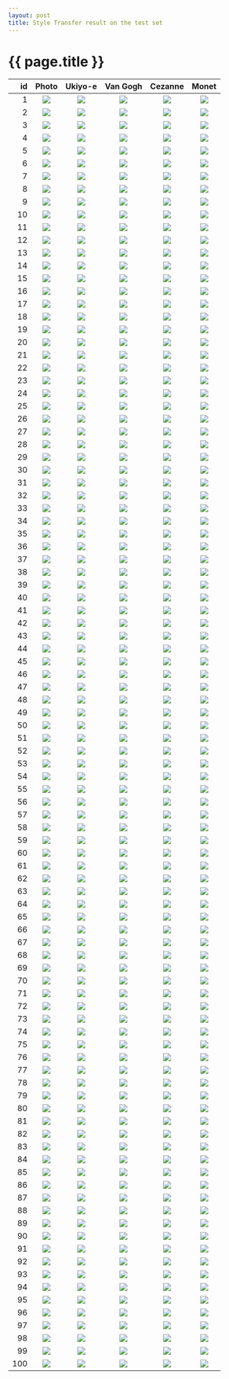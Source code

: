```yaml
---
layout: post
title: Style Transfer result on the test set
---
```

{{ page.title }}
================

| id | Photo | Ukiyo-e | Van Gogh | Cezanne | Monet |
|---:|:---------:|:----------:|:----------:|:----------:|:----------:|
| 1 | ![]({{site.baseurl}}/images/style-transfer-test/original/01220.jpg) | ![]({{site.baseurl}}/images/style-transfer-test/ukiyoe/01220.jpg) | ![]({{site.baseurl}}/images/style-transfer-test/vangogh/01220.jpg) | ![]({{site.baseurl}}/images/style-transfer-test/cezanne/01220.jpg) | ![]({{site.baseurl}}/images/style-transfer-test/monet/01220.jpg) |
| 2 | ![]({{site.baseurl}}/images/style-transfer-test/original/01200.jpg) | ![]({{site.baseurl}}/images/style-transfer-test/ukiyoe/01200.jpg) | ![]({{site.baseurl}}/images/style-transfer-test/vangogh/01200.jpg) | ![]({{site.baseurl}}/images/style-transfer-test/cezanne/01200.jpg) | ![]({{site.baseurl}}/images/style-transfer-test/monet/01200.jpg) |
| 3 | ![]({{site.baseurl}}/images/style-transfer-test/original/00380.jpg) | ![]({{site.baseurl}}/images/style-transfer-test/ukiyoe/00380.jpg) | ![]({{site.baseurl}}/images/style-transfer-test/vangogh/00380.jpg) | ![]({{site.baseurl}}/images/style-transfer-test/cezanne/00380.jpg) | ![]({{site.baseurl}}/images/style-transfer-test/monet/00380.jpg) |
| 4 | ![]({{site.baseurl}}/images/style-transfer-test/original/00100.jpg) | ![]({{site.baseurl}}/images/style-transfer-test/ukiyoe/00100.jpg) | ![]({{site.baseurl}}/images/style-transfer-test/vangogh/00100.jpg) | ![]({{site.baseurl}}/images/style-transfer-test/cezanne/00100.jpg) | ![]({{site.baseurl}}/images/style-transfer-test/monet/00100.jpg) |
| 5 | ![]({{site.baseurl}}/images/style-transfer-test/original/00260.jpg) | ![]({{site.baseurl}}/images/style-transfer-test/ukiyoe/00260.jpg) | ![]({{site.baseurl}}/images/style-transfer-test/vangogh/00260.jpg) | ![]({{site.baseurl}}/images/style-transfer-test/cezanne/00260.jpg) | ![]({{site.baseurl}}/images/style-transfer-test/monet/00260.jpg) |
| 6 | ![]({{site.baseurl}}/images/style-transfer-test/original/00120.jpg) | ![]({{site.baseurl}}/images/style-transfer-test/ukiyoe/00120.jpg) | ![]({{site.baseurl}}/images/style-transfer-test/vangogh/00120.jpg) | ![]({{site.baseurl}}/images/style-transfer-test/cezanne/00120.jpg) | ![]({{site.baseurl}}/images/style-transfer-test/monet/00120.jpg) |
| 7 | ![]({{site.baseurl}}/images/style-transfer-test/original/00740.jpg) | ![]({{site.baseurl}}/images/style-transfer-test/ukiyoe/00740.jpg) | ![]({{site.baseurl}}/images/style-transfer-test/vangogh/00740.jpg) | ![]({{site.baseurl}}/images/style-transfer-test/cezanne/00740.jpg) | ![]({{site.baseurl}}/images/style-transfer-test/monet/00740.jpg) |
| 8 | ![]({{site.baseurl}}/images/style-transfer-test/original/01330.jpg) | ![]({{site.baseurl}}/images/style-transfer-test/ukiyoe/01330.jpg) | ![]({{site.baseurl}}/images/style-transfer-test/vangogh/01330.jpg) | ![]({{site.baseurl}}/images/style-transfer-test/cezanne/01330.jpg) | ![]({{site.baseurl}}/images/style-transfer-test/monet/01330.jpg) |
| 9 | ![]({{site.baseurl}}/images/style-transfer-test/original/00390.jpg) | ![]({{site.baseurl}}/images/style-transfer-test/ukiyoe/00390.jpg) | ![]({{site.baseurl}}/images/style-transfer-test/vangogh/00390.jpg) | ![]({{site.baseurl}}/images/style-transfer-test/cezanne/00390.jpg) | ![]({{site.baseurl}}/images/style-transfer-test/monet/00390.jpg) |
| 10 | ![]({{site.baseurl}}/images/style-transfer-test/original/00680.jpg) | ![]({{site.baseurl}}/images/style-transfer-test/ukiyoe/00680.jpg) | ![]({{site.baseurl}}/images/style-transfer-test/vangogh/00680.jpg) | ![]({{site.baseurl}}/images/style-transfer-test/cezanne/00680.jpg) | ![]({{site.baseurl}}/images/style-transfer-test/monet/00680.jpg) |
| 11 | ![]({{site.baseurl}}/images/style-transfer-test/original/00420.jpg) | ![]({{site.baseurl}}/images/style-transfer-test/ukiyoe/00420.jpg) | ![]({{site.baseurl}}/images/style-transfer-test/vangogh/00420.jpg) | ![]({{site.baseurl}}/images/style-transfer-test/cezanne/00420.jpg) | ![]({{site.baseurl}}/images/style-transfer-test/monet/00420.jpg) |
| 12 | ![]({{site.baseurl}}/images/style-transfer-test/original/00080.jpg) | ![]({{site.baseurl}}/images/style-transfer-test/ukiyoe/00080.jpg) | ![]({{site.baseurl}}/images/style-transfer-test/vangogh/00080.jpg) | ![]({{site.baseurl}}/images/style-transfer-test/cezanne/00080.jpg) | ![]({{site.baseurl}}/images/style-transfer-test/monet/00080.jpg) |
| 13 | ![]({{site.baseurl}}/images/style-transfer-test/original/01060.jpg) | ![]({{site.baseurl}}/images/style-transfer-test/ukiyoe/01060.jpg) | ![]({{site.baseurl}}/images/style-transfer-test/vangogh/01060.jpg) | ![]({{site.baseurl}}/images/style-transfer-test/cezanne/01060.jpg) | ![]({{site.baseurl}}/images/style-transfer-test/monet/01060.jpg) |
| 14 | ![]({{site.baseurl}}/images/style-transfer-test/original/01100.jpg) | ![]({{site.baseurl}}/images/style-transfer-test/ukiyoe/01100.jpg) | ![]({{site.baseurl}}/images/style-transfer-test/vangogh/01100.jpg) | ![]({{site.baseurl}}/images/style-transfer-test/cezanne/01100.jpg) | ![]({{site.baseurl}}/images/style-transfer-test/monet/01100.jpg) |
| 15 | ![]({{site.baseurl}}/images/style-transfer-test/original/00890.jpg) | ![]({{site.baseurl}}/images/style-transfer-test/ukiyoe/00890.jpg) | ![]({{site.baseurl}}/images/style-transfer-test/vangogh/00890.jpg) | ![]({{site.baseurl}}/images/style-transfer-test/cezanne/00890.jpg) | ![]({{site.baseurl}}/images/style-transfer-test/monet/00890.jpg) |
| 16 | ![]({{site.baseurl}}/images/style-transfer-test/original/00620.jpg) | ![]({{site.baseurl}}/images/style-transfer-test/ukiyoe/00620.jpg) | ![]({{site.baseurl}}/images/style-transfer-test/vangogh/00620.jpg) | ![]({{site.baseurl}}/images/style-transfer-test/cezanne/00620.jpg) | ![]({{site.baseurl}}/images/style-transfer-test/monet/00620.jpg) |
| 17 | ![]({{site.baseurl}}/images/style-transfer-test/original/01080.jpg) | ![]({{site.baseurl}}/images/style-transfer-test/ukiyoe/01080.jpg) | ![]({{site.baseurl}}/images/style-transfer-test/vangogh/01080.jpg) | ![]({{site.baseurl}}/images/style-transfer-test/cezanne/01080.jpg) | ![]({{site.baseurl}}/images/style-transfer-test/monet/01080.jpg) |
| 18 | ![]({{site.baseurl}}/images/style-transfer-test/original/00010.jpg) | ![]({{site.baseurl}}/images/style-transfer-test/ukiyoe/00010.jpg) | ![]({{site.baseurl}}/images/style-transfer-test/vangogh/00010.jpg) | ![]({{site.baseurl}}/images/style-transfer-test/cezanne/00010.jpg) | ![]({{site.baseurl}}/images/style-transfer-test/monet/00010.jpg) |
| 19 | ![]({{site.baseurl}}/images/style-transfer-test/original/01070.jpg) | ![]({{site.baseurl}}/images/style-transfer-test/ukiyoe/01070.jpg) | ![]({{site.baseurl}}/images/style-transfer-test/vangogh/01070.jpg) | ![]({{site.baseurl}}/images/style-transfer-test/cezanne/01070.jpg) | ![]({{site.baseurl}}/images/style-transfer-test/monet/01070.jpg) |
| 20 | ![]({{site.baseurl}}/images/style-transfer-test/original/01180.jpg) | ![]({{site.baseurl}}/images/style-transfer-test/ukiyoe/01180.jpg) | ![]({{site.baseurl}}/images/style-transfer-test/vangogh/01180.jpg) | ![]({{site.baseurl}}/images/style-transfer-test/cezanne/01180.jpg) | ![]({{site.baseurl}}/images/style-transfer-test/monet/01180.jpg) |
| 21 | ![]({{site.baseurl}}/images/style-transfer-test/original/01250.jpg) | ![]({{site.baseurl}}/images/style-transfer-test/ukiyoe/01250.jpg) | ![]({{site.baseurl}}/images/style-transfer-test/vangogh/01250.jpg) | ![]({{site.baseurl}}/images/style-transfer-test/cezanne/01250.jpg) | ![]({{site.baseurl}}/images/style-transfer-test/monet/01250.jpg) |
| 22 | ![]({{site.baseurl}}/images/style-transfer-test/original/00780.jpg) | ![]({{site.baseurl}}/images/style-transfer-test/ukiyoe/00780.jpg) | ![]({{site.baseurl}}/images/style-transfer-test/vangogh/00780.jpg) | ![]({{site.baseurl}}/images/style-transfer-test/cezanne/00780.jpg) | ![]({{site.baseurl}}/images/style-transfer-test/monet/00780.jpg) |
| 23 | ![]({{site.baseurl}}/images/style-transfer-test/original/00220.jpg) | ![]({{site.baseurl}}/images/style-transfer-test/ukiyoe/00220.jpg) | ![]({{site.baseurl}}/images/style-transfer-test/vangogh/00220.jpg) | ![]({{site.baseurl}}/images/style-transfer-test/cezanne/00220.jpg) | ![]({{site.baseurl}}/images/style-transfer-test/monet/00220.jpg) |
| 24 | ![]({{site.baseurl}}/images/style-transfer-test/original/00760.jpg) | ![]({{site.baseurl}}/images/style-transfer-test/ukiyoe/00760.jpg) | ![]({{site.baseurl}}/images/style-transfer-test/vangogh/00760.jpg) | ![]({{site.baseurl}}/images/style-transfer-test/cezanne/00760.jpg) | ![]({{site.baseurl}}/images/style-transfer-test/monet/00760.jpg) |
| 25 | ![]({{site.baseurl}}/images/style-transfer-test/original/00360.jpg) | ![]({{site.baseurl}}/images/style-transfer-test/ukiyoe/00360.jpg) | ![]({{site.baseurl}}/images/style-transfer-test/vangogh/00360.jpg) | ![]({{site.baseurl}}/images/style-transfer-test/cezanne/00360.jpg) | ![]({{site.baseurl}}/images/style-transfer-test/monet/00360.jpg) |
| 26 | ![]({{site.baseurl}}/images/style-transfer-test/original/00980.jpg) | ![]({{site.baseurl}}/images/style-transfer-test/ukiyoe/00980.jpg) | ![]({{site.baseurl}}/images/style-transfer-test/vangogh/00980.jpg) | ![]({{site.baseurl}}/images/style-transfer-test/cezanne/00980.jpg) | ![]({{site.baseurl}}/images/style-transfer-test/monet/00980.jpg) |
| 27 | ![]({{site.baseurl}}/images/style-transfer-test/original/00540.jpg) | ![]({{site.baseurl}}/images/style-transfer-test/ukiyoe/00540.jpg) | ![]({{site.baseurl}}/images/style-transfer-test/vangogh/00540.jpg) | ![]({{site.baseurl}}/images/style-transfer-test/cezanne/00540.jpg) | ![]({{site.baseurl}}/images/style-transfer-test/monet/00540.jpg) |
| 28 | ![]({{site.baseurl}}/images/style-transfer-test/original/01290.jpg) | ![]({{site.baseurl}}/images/style-transfer-test/ukiyoe/01290.jpg) | ![]({{site.baseurl}}/images/style-transfer-test/vangogh/01290.jpg) | ![]({{site.baseurl}}/images/style-transfer-test/cezanne/01290.jpg) | ![]({{site.baseurl}}/images/style-transfer-test/monet/01290.jpg) |
| 29 | ![]({{site.baseurl}}/images/style-transfer-test/original/00500.jpg) | ![]({{site.baseurl}}/images/style-transfer-test/ukiyoe/00500.jpg) | ![]({{site.baseurl}}/images/style-transfer-test/vangogh/00500.jpg) | ![]({{site.baseurl}}/images/style-transfer-test/cezanne/00500.jpg) | ![]({{site.baseurl}}/images/style-transfer-test/monet/00500.jpg) |
| 30 | ![]({{site.baseurl}}/images/style-transfer-test/original/00940.jpg) | ![]({{site.baseurl}}/images/style-transfer-test/ukiyoe/00940.jpg) | ![]({{site.baseurl}}/images/style-transfer-test/vangogh/00940.jpg) | ![]({{site.baseurl}}/images/style-transfer-test/cezanne/00940.jpg) | ![]({{site.baseurl}}/images/style-transfer-test/monet/00940.jpg) |
| 31 | ![]({{site.baseurl}}/images/style-transfer-test/original/00450.jpg) | ![]({{site.baseurl}}/images/style-transfer-test/ukiyoe/00450.jpg) | ![]({{site.baseurl}}/images/style-transfer-test/vangogh/00450.jpg) | ![]({{site.baseurl}}/images/style-transfer-test/cezanne/00450.jpg) | ![]({{site.baseurl}}/images/style-transfer-test/monet/00450.jpg) |
| 32 | ![]({{site.baseurl}}/images/style-transfer-test/original/00090.jpg) | ![]({{site.baseurl}}/images/style-transfer-test/ukiyoe/00090.jpg) | ![]({{site.baseurl}}/images/style-transfer-test/vangogh/00090.jpg) | ![]({{site.baseurl}}/images/style-transfer-test/cezanne/00090.jpg) | ![]({{site.baseurl}}/images/style-transfer-test/monet/00090.jpg) |
| 33 | ![]({{site.baseurl}}/images/style-transfer-test/original/00490.jpg) | ![]({{site.baseurl}}/images/style-transfer-test/ukiyoe/00490.jpg) | ![]({{site.baseurl}}/images/style-transfer-test/vangogh/00490.jpg) | ![]({{site.baseurl}}/images/style-transfer-test/cezanne/00490.jpg) | ![]({{site.baseurl}}/images/style-transfer-test/monet/00490.jpg) |
| 34 | ![]({{site.baseurl}}/images/style-transfer-test/original/00640.jpg) | ![]({{site.baseurl}}/images/style-transfer-test/ukiyoe/00640.jpg) | ![]({{site.baseurl}}/images/style-transfer-test/vangogh/00640.jpg) | ![]({{site.baseurl}}/images/style-transfer-test/cezanne/00640.jpg) | ![]({{site.baseurl}}/images/style-transfer-test/monet/00640.jpg) |
| 35 | ![]({{site.baseurl}}/images/style-transfer-test/original/01050.jpg) | ![]({{site.baseurl}}/images/style-transfer-test/ukiyoe/01050.jpg) | ![]({{site.baseurl}}/images/style-transfer-test/vangogh/01050.jpg) | ![]({{site.baseurl}}/images/style-transfer-test/cezanne/01050.jpg) | ![]({{site.baseurl}}/images/style-transfer-test/monet/01050.jpg) |
| 36 | ![]({{site.baseurl}}/images/style-transfer-test/original/00950.jpg) | ![]({{site.baseurl}}/images/style-transfer-test/ukiyoe/00950.jpg) | ![]({{site.baseurl}}/images/style-transfer-test/vangogh/00950.jpg) | ![]({{site.baseurl}}/images/style-transfer-test/cezanne/00950.jpg) | ![]({{site.baseurl}}/images/style-transfer-test/monet/00950.jpg) |
| 37 | ![]({{site.baseurl}}/images/style-transfer-test/original/00820.jpg) | ![]({{site.baseurl}}/images/style-transfer-test/ukiyoe/00820.jpg) | ![]({{site.baseurl}}/images/style-transfer-test/vangogh/00820.jpg) | ![]({{site.baseurl}}/images/style-transfer-test/cezanne/00820.jpg) | ![]({{site.baseurl}}/images/style-transfer-test/monet/00820.jpg) |
| 38 | ![]({{site.baseurl}}/images/style-transfer-test/original/00840.jpg) | ![]({{site.baseurl}}/images/style-transfer-test/ukiyoe/00840.jpg) | ![]({{site.baseurl}}/images/style-transfer-test/vangogh/00840.jpg) | ![]({{site.baseurl}}/images/style-transfer-test/cezanne/00840.jpg) | ![]({{site.baseurl}}/images/style-transfer-test/monet/00840.jpg) |
| 39 | ![]({{site.baseurl}}/images/style-transfer-test/original/00110.jpg) | ![]({{site.baseurl}}/images/style-transfer-test/ukiyoe/00110.jpg) | ![]({{site.baseurl}}/images/style-transfer-test/vangogh/00110.jpg) | ![]({{site.baseurl}}/images/style-transfer-test/cezanne/00110.jpg) | ![]({{site.baseurl}}/images/style-transfer-test/monet/00110.jpg) |
| 40 | ![]({{site.baseurl}}/images/style-transfer-test/original/00440.jpg) | ![]({{site.baseurl}}/images/style-transfer-test/ukiyoe/00440.jpg) | ![]({{site.baseurl}}/images/style-transfer-test/vangogh/00440.jpg) | ![]({{site.baseurl}}/images/style-transfer-test/cezanne/00440.jpg) | ![]({{site.baseurl}}/images/style-transfer-test/monet/00440.jpg) |
| 41 | ![]({{site.baseurl}}/images/style-transfer-test/original/01150.jpg) | ![]({{site.baseurl}}/images/style-transfer-test/ukiyoe/01150.jpg) | ![]({{site.baseurl}}/images/style-transfer-test/vangogh/01150.jpg) | ![]({{site.baseurl}}/images/style-transfer-test/cezanne/01150.jpg) | ![]({{site.baseurl}}/images/style-transfer-test/monet/01150.jpg) |
| 42 | ![]({{site.baseurl}}/images/style-transfer-test/original/00160.jpg) | ![]({{site.baseurl}}/images/style-transfer-test/ukiyoe/00160.jpg) | ![]({{site.baseurl}}/images/style-transfer-test/vangogh/00160.jpg) | ![]({{site.baseurl}}/images/style-transfer-test/cezanne/00160.jpg) | ![]({{site.baseurl}}/images/style-transfer-test/monet/00160.jpg) |
| 43 | ![]({{site.baseurl}}/images/style-transfer-test/original/01270.jpg) | ![]({{site.baseurl}}/images/style-transfer-test/ukiyoe/01270.jpg) | ![]({{site.baseurl}}/images/style-transfer-test/vangogh/01270.jpg) | ![]({{site.baseurl}}/images/style-transfer-test/cezanne/01270.jpg) | ![]({{site.baseurl}}/images/style-transfer-test/monet/01270.jpg) |
| 44 | ![]({{site.baseurl}}/images/style-transfer-test/original/00730.jpg) | ![]({{site.baseurl}}/images/style-transfer-test/ukiyoe/00730.jpg) | ![]({{site.baseurl}}/images/style-transfer-test/vangogh/00730.jpg) | ![]({{site.baseurl}}/images/style-transfer-test/cezanne/00730.jpg) | ![]({{site.baseurl}}/images/style-transfer-test/monet/00730.jpg) |
| 45 | ![]({{site.baseurl}}/images/style-transfer-test/original/00250.jpg) | ![]({{site.baseurl}}/images/style-transfer-test/ukiyoe/00250.jpg) | ![]({{site.baseurl}}/images/style-transfer-test/vangogh/00250.jpg) | ![]({{site.baseurl}}/images/style-transfer-test/cezanne/00250.jpg) | ![]({{site.baseurl}}/images/style-transfer-test/monet/00250.jpg) |
| 46 | ![]({{site.baseurl}}/images/style-transfer-test/original/01230.jpg) | ![]({{site.baseurl}}/images/style-transfer-test/ukiyoe/01230.jpg) | ![]({{site.baseurl}}/images/style-transfer-test/vangogh/01230.jpg) | ![]({{site.baseurl}}/images/style-transfer-test/cezanne/01230.jpg) | ![]({{site.baseurl}}/images/style-transfer-test/monet/01230.jpg) |
| 47 | ![]({{site.baseurl}}/images/style-transfer-test/original/00470.jpg) | ![]({{site.baseurl}}/images/style-transfer-test/ukiyoe/00470.jpg) | ![]({{site.baseurl}}/images/style-transfer-test/vangogh/00470.jpg) | ![]({{site.baseurl}}/images/style-transfer-test/cezanne/00470.jpg) | ![]({{site.baseurl}}/images/style-transfer-test/monet/00470.jpg) |
| 48 | ![]({{site.baseurl}}/images/style-transfer-test/original/00520.jpg) | ![]({{site.baseurl}}/images/style-transfer-test/ukiyoe/00520.jpg) | ![]({{site.baseurl}}/images/style-transfer-test/vangogh/00520.jpg) | ![]({{site.baseurl}}/images/style-transfer-test/cezanne/00520.jpg) | ![]({{site.baseurl}}/images/style-transfer-test/monet/00520.jpg) |
| 49 | ![]({{site.baseurl}}/images/style-transfer-test/original/00350.jpg) | ![]({{site.baseurl}}/images/style-transfer-test/ukiyoe/00350.jpg) | ![]({{site.baseurl}}/images/style-transfer-test/vangogh/00350.jpg) | ![]({{site.baseurl}}/images/style-transfer-test/cezanne/00350.jpg) | ![]({{site.baseurl}}/images/style-transfer-test/monet/00350.jpg) |
| 50 | ![]({{site.baseurl}}/images/style-transfer-test/original/00650.jpg) | ![]({{site.baseurl}}/images/style-transfer-test/ukiyoe/00650.jpg) | ![]({{site.baseurl}}/images/style-transfer-test/vangogh/00650.jpg) | ![]({{site.baseurl}}/images/style-transfer-test/cezanne/00650.jpg) | ![]({{site.baseurl}}/images/style-transfer-test/monet/00650.jpg) |
| 51 | ![]({{site.baseurl}}/images/style-transfer-test/original/01090.jpg) | ![]({{site.baseurl}}/images/style-transfer-test/ukiyoe/01090.jpg) | ![]({{site.baseurl}}/images/style-transfer-test/vangogh/01090.jpg) | ![]({{site.baseurl}}/images/style-transfer-test/cezanne/01090.jpg) | ![]({{site.baseurl}}/images/style-transfer-test/monet/01090.jpg) |
| 52 | ![]({{site.baseurl}}/images/style-transfer-test/original/00710.jpg) | ![]({{site.baseurl}}/images/style-transfer-test/ukiyoe/00710.jpg) | ![]({{site.baseurl}}/images/style-transfer-test/vangogh/00710.jpg) | ![]({{site.baseurl}}/images/style-transfer-test/cezanne/00710.jpg) | ![]({{site.baseurl}}/images/style-transfer-test/monet/00710.jpg) |
| 53 | ![]({{site.baseurl}}/images/style-transfer-test/original/01240.jpg) | ![]({{site.baseurl}}/images/style-transfer-test/ukiyoe/01240.jpg) | ![]({{site.baseurl}}/images/style-transfer-test/vangogh/01240.jpg) | ![]({{site.baseurl}}/images/style-transfer-test/cezanne/01240.jpg) | ![]({{site.baseurl}}/images/style-transfer-test/monet/01240.jpg) |
| 54 | ![]({{site.baseurl}}/images/style-transfer-test/original/00770.jpg) | ![]({{site.baseurl}}/images/style-transfer-test/ukiyoe/00770.jpg) | ![]({{site.baseurl}}/images/style-transfer-test/vangogh/00770.jpg) | ![]({{site.baseurl}}/images/style-transfer-test/cezanne/00770.jpg) | ![]({{site.baseurl}}/images/style-transfer-test/monet/00770.jpg) |
| 55 | ![]({{site.baseurl}}/images/style-transfer-test/original/01030.jpg) | ![]({{site.baseurl}}/images/style-transfer-test/ukiyoe/01030.jpg) | ![]({{site.baseurl}}/images/style-transfer-test/vangogh/01030.jpg) | ![]({{site.baseurl}}/images/style-transfer-test/cezanne/01030.jpg) | ![]({{site.baseurl}}/images/style-transfer-test/monet/01030.jpg) |
| 56 | ![]({{site.baseurl}}/images/style-transfer-test/original/00130.jpg) | ![]({{site.baseurl}}/images/style-transfer-test/ukiyoe/00130.jpg) | ![]({{site.baseurl}}/images/style-transfer-test/vangogh/00130.jpg) | ![]({{site.baseurl}}/images/style-transfer-test/cezanne/00130.jpg) | ![]({{site.baseurl}}/images/style-transfer-test/monet/00130.jpg) |
| 57 | ![]({{site.baseurl}}/images/style-transfer-test/original/00400.jpg) | ![]({{site.baseurl}}/images/style-transfer-test/ukiyoe/00400.jpg) | ![]({{site.baseurl}}/images/style-transfer-test/vangogh/00400.jpg) | ![]({{site.baseurl}}/images/style-transfer-test/cezanne/00400.jpg) | ![]({{site.baseurl}}/images/style-transfer-test/monet/00400.jpg) |
| 58 | ![]({{site.baseurl}}/images/style-transfer-test/original/00860.jpg) | ![]({{site.baseurl}}/images/style-transfer-test/ukiyoe/00860.jpg) | ![]({{site.baseurl}}/images/style-transfer-test/vangogh/00860.jpg) | ![]({{site.baseurl}}/images/style-transfer-test/cezanne/00860.jpg) | ![]({{site.baseurl}}/images/style-transfer-test/monet/00860.jpg) |
| 59 | ![]({{site.baseurl}}/images/style-transfer-test/original/01260.jpg) | ![]({{site.baseurl}}/images/style-transfer-test/ukiyoe/01260.jpg) | ![]({{site.baseurl}}/images/style-transfer-test/vangogh/01260.jpg) | ![]({{site.baseurl}}/images/style-transfer-test/cezanne/01260.jpg) | ![]({{site.baseurl}}/images/style-transfer-test/monet/01260.jpg) |
| 60 | ![]({{site.baseurl}}/images/style-transfer-test/original/01000.jpg) | ![]({{site.baseurl}}/images/style-transfer-test/ukiyoe/01000.jpg) | ![]({{site.baseurl}}/images/style-transfer-test/vangogh/01000.jpg) | ![]({{site.baseurl}}/images/style-transfer-test/cezanne/01000.jpg) | ![]({{site.baseurl}}/images/style-transfer-test/monet/01000.jpg) |
| 61 | ![]({{site.baseurl}}/images/style-transfer-test/original/00280.jpg) | ![]({{site.baseurl}}/images/style-transfer-test/ukiyoe/00280.jpg) | ![]({{site.baseurl}}/images/style-transfer-test/vangogh/00280.jpg) | ![]({{site.baseurl}}/images/style-transfer-test/cezanne/00280.jpg) | ![]({{site.baseurl}}/images/style-transfer-test/monet/00280.jpg) |
| 62 | ![]({{site.baseurl}}/images/style-transfer-test/original/00880.jpg) | ![]({{site.baseurl}}/images/style-transfer-test/ukiyoe/00880.jpg) | ![]({{site.baseurl}}/images/style-transfer-test/vangogh/00880.jpg) | ![]({{site.baseurl}}/images/style-transfer-test/cezanne/00880.jpg) | ![]({{site.baseurl}}/images/style-transfer-test/monet/00880.jpg) |
| 63 | ![]({{site.baseurl}}/images/style-transfer-test/original/00170.jpg) | ![]({{site.baseurl}}/images/style-transfer-test/ukiyoe/00170.jpg) | ![]({{site.baseurl}}/images/style-transfer-test/vangogh/00170.jpg) | ![]({{site.baseurl}}/images/style-transfer-test/cezanne/00170.jpg) | ![]({{site.baseurl}}/images/style-transfer-test/monet/00170.jpg) |
| 64 | ![]({{site.baseurl}}/images/style-transfer-test/original/00140.jpg) | ![]({{site.baseurl}}/images/style-transfer-test/ukiyoe/00140.jpg) | ![]({{site.baseurl}}/images/style-transfer-test/vangogh/00140.jpg) | ![]({{site.baseurl}}/images/style-transfer-test/cezanne/00140.jpg) | ![]({{site.baseurl}}/images/style-transfer-test/monet/00140.jpg) |
| 65 | ![]({{site.baseurl}}/images/style-transfer-test/original/00810.jpg) | ![]({{site.baseurl}}/images/style-transfer-test/ukiyoe/00810.jpg) | ![]({{site.baseurl}}/images/style-transfer-test/vangogh/00810.jpg) | ![]({{site.baseurl}}/images/style-transfer-test/cezanne/00810.jpg) | ![]({{site.baseurl}}/images/style-transfer-test/monet/00810.jpg) |
| 66 | ![]({{site.baseurl}}/images/style-transfer-test/original/00020.jpg) | ![]({{site.baseurl}}/images/style-transfer-test/ukiyoe/00020.jpg) | ![]({{site.baseurl}}/images/style-transfer-test/vangogh/00020.jpg) | ![]({{site.baseurl}}/images/style-transfer-test/cezanne/00020.jpg) | ![]({{site.baseurl}}/images/style-transfer-test/monet/00020.jpg) |
| 67 | ![]({{site.baseurl}}/images/style-transfer-test/original/00870.jpg) | ![]({{site.baseurl}}/images/style-transfer-test/ukiyoe/00870.jpg) | ![]({{site.baseurl}}/images/style-transfer-test/vangogh/00870.jpg) | ![]({{site.baseurl}}/images/style-transfer-test/cezanne/00870.jpg) | ![]({{site.baseurl}}/images/style-transfer-test/monet/00870.jpg) |
| 68 | ![]({{site.baseurl}}/images/style-transfer-test/original/00300.jpg) | ![]({{site.baseurl}}/images/style-transfer-test/ukiyoe/00300.jpg) | ![]({{site.baseurl}}/images/style-transfer-test/vangogh/00300.jpg) | ![]({{site.baseurl}}/images/style-transfer-test/cezanne/00300.jpg) | ![]({{site.baseurl}}/images/style-transfer-test/monet/00300.jpg) |
| 69 | ![]({{site.baseurl}}/images/style-transfer-test/original/00330.jpg) | ![]({{site.baseurl}}/images/style-transfer-test/ukiyoe/00330.jpg) | ![]({{site.baseurl}}/images/style-transfer-test/vangogh/00330.jpg) | ![]({{site.baseurl}}/images/style-transfer-test/cezanne/00330.jpg) | ![]({{site.baseurl}}/images/style-transfer-test/monet/00330.jpg) |
| 70 | ![]({{site.baseurl}}/images/style-transfer-test/original/00310.jpg) | ![]({{site.baseurl}}/images/style-transfer-test/ukiyoe/00310.jpg) | ![]({{site.baseurl}}/images/style-transfer-test/vangogh/00310.jpg) | ![]({{site.baseurl}}/images/style-transfer-test/cezanne/00310.jpg) | ![]({{site.baseurl}}/images/style-transfer-test/monet/00310.jpg) |
| 71 | ![]({{site.baseurl}}/images/style-transfer-test/original/00850.jpg) | ![]({{site.baseurl}}/images/style-transfer-test/ukiyoe/00850.jpg) | ![]({{site.baseurl}}/images/style-transfer-test/vangogh/00850.jpg) | ![]({{site.baseurl}}/images/style-transfer-test/cezanne/00850.jpg) | ![]({{site.baseurl}}/images/style-transfer-test/monet/00850.jpg) |
| 72 | ![]({{site.baseurl}}/images/style-transfer-test/original/01020.jpg) | ![]({{site.baseurl}}/images/style-transfer-test/ukiyoe/01020.jpg) | ![]({{site.baseurl}}/images/style-transfer-test/vangogh/01020.jpg) | ![]({{site.baseurl}}/images/style-transfer-test/cezanne/01020.jpg) | ![]({{site.baseurl}}/images/style-transfer-test/monet/01020.jpg) |
| 73 | ![]({{site.baseurl}}/images/style-transfer-test/original/00690.jpg) | ![]({{site.baseurl}}/images/style-transfer-test/ukiyoe/00690.jpg) | ![]({{site.baseurl}}/images/style-transfer-test/vangogh/00690.jpg) | ![]({{site.baseurl}}/images/style-transfer-test/cezanne/00690.jpg) | ![]({{site.baseurl}}/images/style-transfer-test/monet/00690.jpg) |
| 74 | ![]({{site.baseurl}}/images/style-transfer-test/original/01110.jpg) | ![]({{site.baseurl}}/images/style-transfer-test/ukiyoe/01110.jpg) | ![]({{site.baseurl}}/images/style-transfer-test/vangogh/01110.jpg) | ![]({{site.baseurl}}/images/style-transfer-test/cezanne/01110.jpg) | ![]({{site.baseurl}}/images/style-transfer-test/monet/01110.jpg) |
| 75 | ![]({{site.baseurl}}/images/style-transfer-test/original/01120.jpg) | ![]({{site.baseurl}}/images/style-transfer-test/ukiyoe/01120.jpg) | ![]({{site.baseurl}}/images/style-transfer-test/vangogh/01120.jpg) | ![]({{site.baseurl}}/images/style-transfer-test/cezanne/01120.jpg) | ![]({{site.baseurl}}/images/style-transfer-test/monet/01120.jpg) |
| 76 | ![]({{site.baseurl}}/images/style-transfer-test/original/00590.jpg) | ![]({{site.baseurl}}/images/style-transfer-test/ukiyoe/00590.jpg) | ![]({{site.baseurl}}/images/style-transfer-test/vangogh/00590.jpg) | ![]({{site.baseurl}}/images/style-transfer-test/cezanne/00590.jpg) | ![]({{site.baseurl}}/images/style-transfer-test/monet/00590.jpg) |
| 77 | ![]({{site.baseurl}}/images/style-transfer-test/original/01210.jpg) | ![]({{site.baseurl}}/images/style-transfer-test/ukiyoe/01210.jpg) | ![]({{site.baseurl}}/images/style-transfer-test/vangogh/01210.jpg) | ![]({{site.baseurl}}/images/style-transfer-test/cezanne/01210.jpg) | ![]({{site.baseurl}}/images/style-transfer-test/monet/01210.jpg) |
| 78 | ![]({{site.baseurl}}/images/style-transfer-test/original/00180.jpg) | ![]({{site.baseurl}}/images/style-transfer-test/ukiyoe/00180.jpg) | ![]({{site.baseurl}}/images/style-transfer-test/vangogh/00180.jpg) | ![]({{site.baseurl}}/images/style-transfer-test/cezanne/00180.jpg) | ![]({{site.baseurl}}/images/style-transfer-test/monet/00180.jpg) |
| 79 | ![]({{site.baseurl}}/images/style-transfer-test/original/01190.jpg) | ![]({{site.baseurl}}/images/style-transfer-test/ukiyoe/01190.jpg) | ![]({{site.baseurl}}/images/style-transfer-test/vangogh/01190.jpg) | ![]({{site.baseurl}}/images/style-transfer-test/cezanne/01190.jpg) | ![]({{site.baseurl}}/images/style-transfer-test/monet/01190.jpg) |
| 80 | ![]({{site.baseurl}}/images/style-transfer-test/original/00240.jpg) | ![]({{site.baseurl}}/images/style-transfer-test/ukiyoe/00240.jpg) | ![]({{site.baseurl}}/images/style-transfer-test/vangogh/00240.jpg) | ![]({{site.baseurl}}/images/style-transfer-test/cezanne/00240.jpg) | ![]({{site.baseurl}}/images/style-transfer-test/monet/00240.jpg) |
| 81 | ![]({{site.baseurl}}/images/style-transfer-test/original/00790.jpg) | ![]({{site.baseurl}}/images/style-transfer-test/ukiyoe/00790.jpg) | ![]({{site.baseurl}}/images/style-transfer-test/vangogh/00790.jpg) | ![]({{site.baseurl}}/images/style-transfer-test/cezanne/00790.jpg) | ![]({{site.baseurl}}/images/style-transfer-test/monet/00790.jpg) |
| 82 | ![]({{site.baseurl}}/images/style-transfer-test/original/01040.jpg) | ![]({{site.baseurl}}/images/style-transfer-test/ukiyoe/01040.jpg) | ![]({{site.baseurl}}/images/style-transfer-test/vangogh/01040.jpg) | ![]({{site.baseurl}}/images/style-transfer-test/cezanne/01040.jpg) | ![]({{site.baseurl}}/images/style-transfer-test/monet/01040.jpg) |
| 83 | ![]({{site.baseurl}}/images/style-transfer-test/original/00030.jpg) | ![]({{site.baseurl}}/images/style-transfer-test/ukiyoe/00030.jpg) | ![]({{site.baseurl}}/images/style-transfer-test/vangogh/00030.jpg) | ![]({{site.baseurl}}/images/style-transfer-test/cezanne/00030.jpg) | ![]({{site.baseurl}}/images/style-transfer-test/monet/00030.jpg) |
| 84 | ![]({{site.baseurl}}/images/style-transfer-test/original/01160.jpg) | ![]({{site.baseurl}}/images/style-transfer-test/ukiyoe/01160.jpg) | ![]({{site.baseurl}}/images/style-transfer-test/vangogh/01160.jpg) | ![]({{site.baseurl}}/images/style-transfer-test/cezanne/01160.jpg) | ![]({{site.baseurl}}/images/style-transfer-test/monet/01160.jpg) |
| 85 | ![]({{site.baseurl}}/images/style-transfer-test/original/01280.jpg) | ![]({{site.baseurl}}/images/style-transfer-test/ukiyoe/01280.jpg) | ![]({{site.baseurl}}/images/style-transfer-test/vangogh/01280.jpg) | ![]({{site.baseurl}}/images/style-transfer-test/cezanne/01280.jpg) | ![]({{site.baseurl}}/images/style-transfer-test/monet/01280.jpg) |
| 86 | ![]({{site.baseurl}}/images/style-transfer-test/original/01010.jpg) | ![]({{site.baseurl}}/images/style-transfer-test/ukiyoe/01010.jpg) | ![]({{site.baseurl}}/images/style-transfer-test/vangogh/01010.jpg) | ![]({{site.baseurl}}/images/style-transfer-test/cezanne/01010.jpg) | ![]({{site.baseurl}}/images/style-transfer-test/monet/01010.jpg) |
| 87 | ![]({{site.baseurl}}/images/style-transfer-test/original/00600.jpg) | ![]({{site.baseurl}}/images/style-transfer-test/ukiyoe/00600.jpg) | ![]({{site.baseurl}}/images/style-transfer-test/vangogh/00600.jpg) | ![]({{site.baseurl}}/images/style-transfer-test/cezanne/00600.jpg) | ![]({{site.baseurl}}/images/style-transfer-test/monet/00600.jpg) |
| 88 | ![]({{site.baseurl}}/images/style-transfer-test/original/00920.jpg) | ![]({{site.baseurl}}/images/style-transfer-test/ukiyoe/00920.jpg) | ![]({{site.baseurl}}/images/style-transfer-test/vangogh/00920.jpg) | ![]({{site.baseurl}}/images/style-transfer-test/cezanne/00920.jpg) | ![]({{site.baseurl}}/images/style-transfer-test/monet/00920.jpg) |
| 89 | ![]({{site.baseurl}}/images/style-transfer-test/original/01130.jpg) | ![]({{site.baseurl}}/images/style-transfer-test/ukiyoe/01130.jpg) | ![]({{site.baseurl}}/images/style-transfer-test/vangogh/01130.jpg) | ![]({{site.baseurl}}/images/style-transfer-test/cezanne/01130.jpg) | ![]({{site.baseurl}}/images/style-transfer-test/monet/01130.jpg) |
| 90 | ![]({{site.baseurl}}/images/style-transfer-test/original/00900.jpg) | ![]({{site.baseurl}}/images/style-transfer-test/ukiyoe/00900.jpg) | ![]({{site.baseurl}}/images/style-transfer-test/vangogh/00900.jpg) | ![]({{site.baseurl}}/images/style-transfer-test/cezanne/00900.jpg) | ![]({{site.baseurl}}/images/style-transfer-test/monet/00900.jpg) |
| 91 | ![]({{site.baseurl}}/images/style-transfer-test/original/00800.jpg) | ![]({{site.baseurl}}/images/style-transfer-test/ukiyoe/00800.jpg) | ![]({{site.baseurl}}/images/style-transfer-test/vangogh/00800.jpg) | ![]({{site.baseurl}}/images/style-transfer-test/cezanne/00800.jpg) | ![]({{site.baseurl}}/images/style-transfer-test/monet/00800.jpg) |
| 92 | ![]({{site.baseurl}}/images/style-transfer-test/original/00410.jpg) | ![]({{site.baseurl}}/images/style-transfer-test/ukiyoe/00410.jpg) | ![]({{site.baseurl}}/images/style-transfer-test/vangogh/00410.jpg) | ![]({{site.baseurl}}/images/style-transfer-test/cezanne/00410.jpg) | ![]({{site.baseurl}}/images/style-transfer-test/monet/00410.jpg) |
| 93 | ![]({{site.baseurl}}/images/style-transfer-test/original/00750.jpg) | ![]({{site.baseurl}}/images/style-transfer-test/ukiyoe/00750.jpg) | ![]({{site.baseurl}}/images/style-transfer-test/vangogh/00750.jpg) | ![]({{site.baseurl}}/images/style-transfer-test/cezanne/00750.jpg) | ![]({{site.baseurl}}/images/style-transfer-test/monet/00750.jpg) |
| 94 | ![]({{site.baseurl}}/images/style-transfer-test/original/01310.jpg) | ![]({{site.baseurl}}/images/style-transfer-test/ukiyoe/01310.jpg) | ![]({{site.baseurl}}/images/style-transfer-test/vangogh/01310.jpg) | ![]({{site.baseurl}}/images/style-transfer-test/cezanne/01310.jpg) | ![]({{site.baseurl}}/images/style-transfer-test/monet/01310.jpg) |
| 95 | ![]({{site.baseurl}}/images/style-transfer-test/original/00990.jpg) | ![]({{site.baseurl}}/images/style-transfer-test/ukiyoe/00990.jpg) | ![]({{site.baseurl}}/images/style-transfer-test/vangogh/00990.jpg) | ![]({{site.baseurl}}/images/style-transfer-test/cezanne/00990.jpg) | ![]({{site.baseurl}}/images/style-transfer-test/monet/00990.jpg) |
| 96 | ![]({{site.baseurl}}/images/style-transfer-test/original/00930.jpg) | ![]({{site.baseurl}}/images/style-transfer-test/ukiyoe/00930.jpg) | ![]({{site.baseurl}}/images/style-transfer-test/vangogh/00930.jpg) | ![]({{site.baseurl}}/images/style-transfer-test/cezanne/00930.jpg) | ![]({{site.baseurl}}/images/style-transfer-test/monet/00930.jpg) |
| 97 | ![]({{site.baseurl}}/images/style-transfer-test/original/00480.jpg) | ![]({{site.baseurl}}/images/style-transfer-test/ukiyoe/00480.jpg) | ![]({{site.baseurl}}/images/style-transfer-test/vangogh/00480.jpg) | ![]({{site.baseurl}}/images/style-transfer-test/cezanne/00480.jpg) | ![]({{site.baseurl}}/images/style-transfer-test/monet/00480.jpg) |
| 98 | ![]({{site.baseurl}}/images/style-transfer-test/original/00070.jpg) | ![]({{site.baseurl}}/images/style-transfer-test/ukiyoe/00070.jpg) | ![]({{site.baseurl}}/images/style-transfer-test/vangogh/00070.jpg) | ![]({{site.baseurl}}/images/style-transfer-test/cezanne/00070.jpg) | ![]({{site.baseurl}}/images/style-transfer-test/monet/00070.jpg) |
| 99 | ![]({{site.baseurl}}/images/style-transfer-test/original/01300.jpg) | ![]({{site.baseurl}}/images/style-transfer-test/ukiyoe/01300.jpg) | ![]({{site.baseurl}}/images/style-transfer-test/vangogh/01300.jpg) | ![]({{site.baseurl}}/images/style-transfer-test/cezanne/01300.jpg) | ![]({{site.baseurl}}/images/style-transfer-test/monet/01300.jpg) |
| 100 | ![]({{site.baseurl}}/images/style-transfer-test/original/00700.jpg) | ![]({{site.baseurl}}/images/style-transfer-test/ukiyoe/00700.jpg) | ![]({{site.baseurl}}/images/style-transfer-test/vangogh/00700.jpg) | ![]({{site.baseurl}}/images/style-transfer-test/cezanne/00700.jpg) | ![]({{site.baseurl}}/images/style-transfer-test/monet/00700.jpg) |
